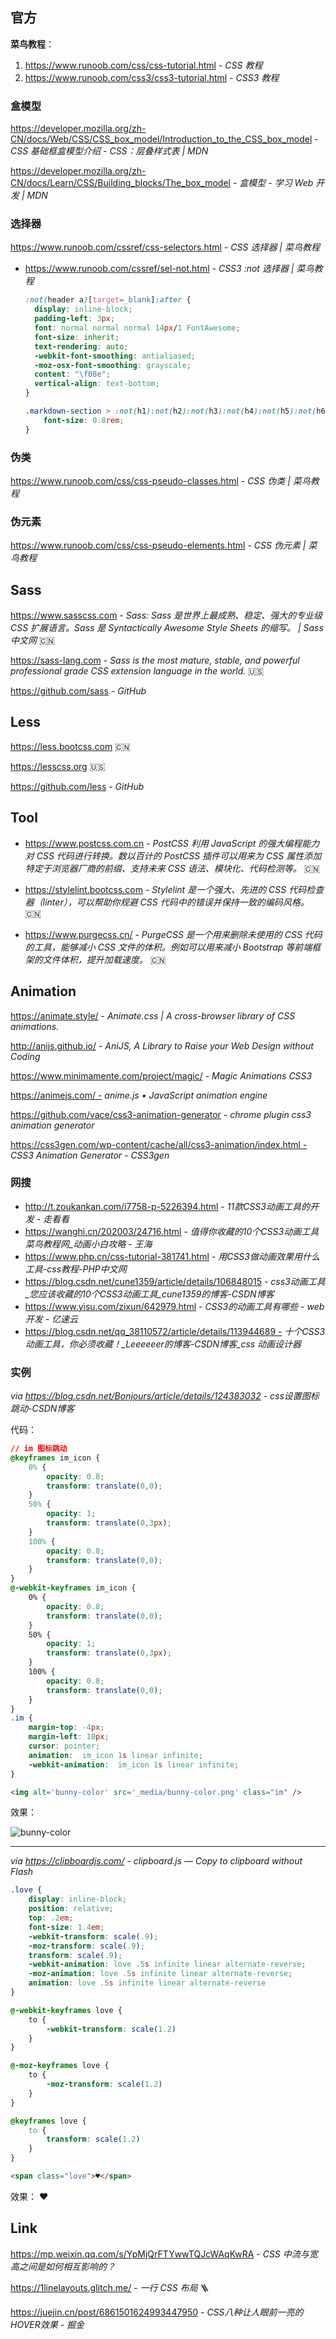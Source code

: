 
## 官方

**菜鸟教程**：

1. https://www.runoob.com/css/css-tutorial.html - *CSS 教程*
2. https://www.runoob.com/css3/css3-tutorial.html - *CSS3 教程*

### 盒模型

https://developer.mozilla.org/zh-CN/docs/Web/CSS/CSS_box_model/Introduction_to_the_CSS_box_model - *CSS 基础框盒模型介绍 - CSS：层叠样式表 | MDN*

https://developer.mozilla.org/zh-CN/docs/Learn/CSS/Building_blocks/The_box_model - *盒模型 - 学习 Web 开发 | MDN*

### 选择器

https://www.runoob.com/cssref/css-selectors.html - *CSS 选择器 | 菜鸟教程*

- https://www.runoob.com/cssref/sel-not.html - *CSS3 :not 选择器 | 菜鸟教程*

  ```css
  :not(header a)[target=_blank]:after {
    display: inline-block;
    padding-left: 3px;
    font: normal normal normal 14px/1 FontAwesome;
    font-size: inherit;
    text-rendering: auto;
    -webkit-font-smoothing: antialiased;
    -moz-osx-font-smoothing: grayscale;
    content: "\f08e";
    vertical-align: text-bottom;
  }
  ```

  ```css
  .markdown-section > :not(h1):not(h2):not(h3):not(h4):not(h5):not(h6) code {
      font-size: 0.8rem;
  }
  ```

### 伪类

https://www.runoob.com/css/css-pseudo-classes.html - *CSS 伪类 | 菜鸟教程*

### 伪元素

https://www.runoob.com/css/css-pseudo-elements.html - *CSS 伪元素 | 菜鸟教程*

## Sass

https://www.sasscss.com - *Sass: Sass 是世界上最成熟、稳定、强大的专业级 CSS 扩展语言。Sass 是 Syntactically Awesome Style Sheets 的缩写。 | Sass 中文网* 🇨🇳

https://sass-lang.com - *Sass is the most mature, stable, and powerful professional grade CSS extension language in the world.* 🇺🇸

https://github.com/sass - *GitHub*



## Less

https://less.bootcss.com 🇨🇳

https://lesscss.org 🇺🇸

https://github.com/less - *GitHub*



## Tool

- https://www.postcss.com.cn - *PostCSS 利用 JavaScript 的强大编程能力对 CSS 代码进行转换。数以百计的 PostCSS 插件可以用来为 CSS 属性添加特定于浏览器厂商的前缀、支持未来 CSS 语法、模块化、代码检测等。* 🇨🇳

- https://stylelint.bootcss.com - *Stylelint 是一个强大、先进的 CSS 代码检查器（linter），可以帮助你规避 CSS 代码中的错误并保持一致的编码风格。* 🇨🇳

- https://www.purgecss.cn/ - *PurgeCSS 是一个用来删除未使用的 CSS 代码的工具，能够减小 CSS 文件的体积。例如可以用来减小 Bootstrap 等前端框架的文件体积，提升加载速度。* 🇨🇳



## Animation

https://animate.style/ - *Animate.css | A cross-browser library of CSS animations.*

http://anijs.github.io/ - *AniJS, A Library to Raise your Web Design without Coding*

https://www.minimamente.com/project/magic/ - *Magic Animations CSS3*

https://animejs.com/ - *anime.js • JavaScript animation engine*

https://github.com/vace/css3-animation-generator - *chrome plugin css3 animation generator*

https://css3gen.com/wp-content/cache/all/css3-animation/index.html - *CSS3 Animation Generator - CSS3gen*

### 网搜

- http://t.zoukankan.com/i7758-p-5226394.html - *11款CSS3动画工具的开发 - 走看看*
- https://wanghi.cn/202003/24716.html - *值得你收藏的10个CSS3动画工具菜鸟教程网_动画小白攻略 - 王海*
- https://www.php.cn/css-tutorial-381741.html - *用CSS3做动画效果用什么工具-css教程-PHP中文网*
- https://blog.csdn.net/cune1359/article/details/106848015 - *css3动画工具_您应该收藏的10个CSS3动画工具_cune1359的博客-CSDN博客*
- https://www.yisu.com/zixun/642979.html - *CSS3的动画工具有哪些 - web开发 - 亿速云*
- https://blog.csdn.net/qq_38110572/article/details/113944689 - *十个CSS3动画工具，你必须收藏！_Leeeeeer的博客-CSDN博客_css 动画设计器*

### 实例

_via https://blog.csdn.net/Bonjours/article/details/124383032 - *css设置图标跳动-CSDN博客*_

代码：

``` css
// im 图标跳动
@keyframes im_icon {
    0% {
        opacity: 0.8;
        transform: translate(0,0);
    }
    50% {
        opacity: 1;
        transform: translate(0,3px);
    }
    100% {
        opacity: 0.8;
        transform: translate(0,0);
    }
}
@-webkit-keyframes im_icon {
    0% {
        opacity: 0.8;
        transform: translate(0,0);
    }
    50% {
        opacity: 1;
        transform: translate(0,3px);
    }
    100% {
        opacity: 0.8;
        transform: translate(0,0);
    }
}
.im {
    margin-top: -4px;
    margin-left: 10px;
    cursor: pointer;
    animation:  im_icon 1s linear infinite;
    -webkit-animation:  im_icon 1s linear infinite;
}
```

``` html
<img alt='bunny-color' src='_media/bunny-color.png' class="im" />
```

效果：

<img alt='bunny-color' src='_media/bunny-color.png' class="im" />

----

_via https://clipboardjs.com/ - *clipboard.js — Copy to clipboard without Flash*_

``` css
.love {
    display: inline-block;
    position: relative;
    top: .2em;
    font-size: 1.4em;
    -webkit-transform: scale(.9);
    -moz-transform: scale(.9);
    transform: scale(.9);
    -webkit-animation: love .5s infinite linear alternate-reverse;
    -moz-animation: love .5s infinite linear alternate-reverse;
    animation: love .5s infinite linear alternate-reverse
}

@-webkit-keyframes love {
    to {
        -webkit-transform: scale(1.2)
    }
}

@-moz-keyframes love {
    to {
        -moz-transform: scale(1.2)
    }
}

@keyframes love {
    to {
        transform: scale(1.2)
    }
}
```

```html
<span class="love">♥</span>
```

效果：
<span class="love">♥</span>



## Link

https://mp.weixin.qq.com/s/YpMjQrFTYwwTQJcWAqKwRA - *CSS 中流与宽高之间是如何相互影响的？*

https://1linelayouts.glitch.me/ - *一行 CSS 布局* 🪜

https://juejin.cn/post/6861501624993447950 - *CSS八种让人眼前一亮的HOVER效果 - 掘金*

